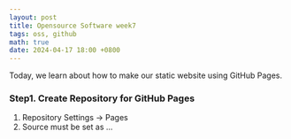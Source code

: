 ```yaml
---
layout: post
title: Opensource Software week7
tags: oss, github
math: true
date: 2024-04-17 18:00 +0800
---
```

Today, we learn about how to make our static website using GitHub Pages.
### Step1. Create Repository for GitHub Pages

1. Repository Settings -> Pages
2. Source must be set as ...
